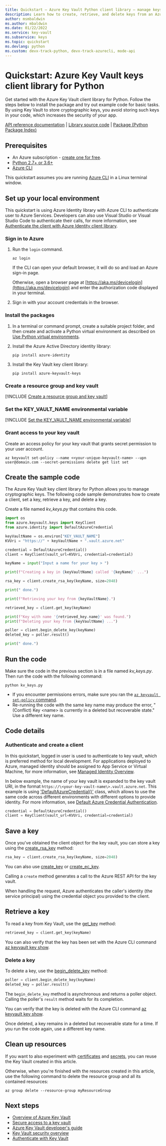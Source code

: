 ```yaml
---
title: Quickstart – Azure Key Vault Python client library – manage keys
description: Learn how to create, retrieve, and delete keys from an Azure key vault using the Python client library
author: msmbaldwin
ms.author: mbaldwin
ms.date: 01/22/2022
ms.service: key-vault
ms.subservice: keys
ms.topic: quickstart
ms.devlang: python
ms.custom: devx-track-python, devx-track-azurecli, mode-api
---
```


# Quickstart: Azure Key Vault keys client library for Python

Get started with the Azure Key Vault client library for Python. Follow the steps below to install the package and try out example code for basic tasks. By using Key Vault to store cryptographic keys, you avoid storing such keys in your code, which increases the security of your app.

[API reference documentation](/python/api/overview/azure/keyvault-keys-readme) | [Library source code](https://github.com/Azure/azure-sdk-for-python/tree/master/sdk/keyvault/azure-keyvault-keys) | [Package (Python Package Index)](https://pypi.org/project/azure-keyvault-keys/)

## Prerequisites

- An Azure subscription - [create one for free](https://azure.microsoft.com/free/?WT.mc_id=A261C142F).
- [Python 2.7+ or 3.6+](/azure/developer/python/configure-local-development-environment)
- [Azure CLI](/cli/azure/install-azure-cli)

This quickstart assumes you are running [Azure CLI](/cli/azure/install-azure-cli) in a Linux terminal window.

## Set up your local environment

This quickstart is using Azure Identity library with Azure CLI to authenticate user to Azure Services. Developers can also use Visual Studio or Visual Studio Code to authenticate their calls, for more information, see [Authenticate the client with Azure Identity client library](/python/api/overview/azure/identity-readme).

### Sign in to Azure

1. Run the `login` command.

    ```azurecli-interactive
    az login
    ```

    If the CLI can open your default browser, it will do so and load an Azure sign-in page.

    Otherwise, open a browser page at [https://aka.ms/devicelogin](https://aka.ms/devicelogin) and enter the
    authorization code displayed in your terminal.

2. Sign in with your account credentials in the browser.

### Install the packages

1. In a terminal or command prompt, create a suitable project folder, and then create and activate a Python virtual environment as described on [Use Python virtual environments](/azure/developer/python/configure-local-development-environment?tabs=cmd#use-python-virtual-environments).

1. Install the Azure Active Directory identity library:

    ```terminal
    pip install azure-identity
    ```


1. Install the Key Vault key client library:

    ```terminal
    pip install azure-keyvault-keys
    ```

### Create a resource group and key vault

[!INCLUDE [Create a resource group and key vault](../../../includes/key-vault-python-qs-rg-kv-creation.md)]

### Set the KEY_VAULT_NAME environmental variable

[!INCLUDE [Set the KEY_VAULT_NAME environmental variable](../../../includes/key-vault-set-environmental-variables.md)]

### Grant access to your key vault

Create an access policy for your key vault that grants secret permission to your user account.

```azurecli
az keyvault set-policy --name <<your-unique-keyvault-name> --upn user@domain.com --secret-permissions delete get list set
```

## Create the sample code

The Azure Key Vault key client library for Python allows you to manage cryptographic keys. The following code sample demonstrates how to create a client, set a key, retrieve a key, and delete a key.

Create a file named *kv_keys.py* that contains this code.

```python
import os
from azure.keyvault.keys import KeyClient
from azure.identity import DefaultAzureCredential

keyVaultName = os.environ["KEY_VAULT_NAME"]
KVUri = "https://" + keyVaultName + ".vault.azure.net"

credential = DefaultAzureCredential()
client = KeyClient(vault_url=KVUri, credential=credential)

keyName = input("Input a name for your key > ")

print(f"Creating a key in {keyVaultName} called '{keyName}' ...")

rsa_key = client.create_rsa_key(keyName, size=2048)

print(" done.")

print(f"Retrieving your key from {keyVaultName}.")

retrieved_key = client.get_key(keyName)

print(f"Key with name '{retrieved_key.name}' was found.")
print(f"Deleting your key from {keyVaultName} ...")

poller = client.begin_delete_key(keyName)
deleted_key = poller.result()

print(" done.")
```

## Run the code

Make sure the code in the previous section is in a file named *kv_keys.py*. Then run the code with the following command:

```terminal
python kv_keys.py
```

- If you encounter permissions errors, make sure you ran the [`az keyvault set-policy` command](#grant-access-to-your-key-vault).
- Re-running the code with the same key name may produce the error, "(Conflict) Key \<name\> is currently in a deleted but recoverable state." Use a different key name.

## Code details

### Authenticate and create a client

In this quickstart, logged in user is used to authenticate to key vault, which is preferred method for local development. For applications deployed to Azure, managed identity should be assigned to App Service or Virtual Machine, for more information, see [Managed Identity Overview](../../active-directory/managed-identities-azure-resources/overview.md).

In below example, the name of your key vault is expanded to the key vault URI, in the format `https://\<your-key-vault-name\>.vault.azure.net`. This example is using  ['DefaultAzureCredential()'](/python/api/azure-identity/azure.identity.defaultazurecredential) class, which allows to use the same code across different environments with different options to provide identity. For more information, see [Default Azure Credential Authentication](/python/api/overview/azure/identity-readme). 


```python
credential = DefaultAzureCredential()
client = KeyClient(vault_url=KVUri, credential=credential)
```

## Save a key

Once you've obtained the client object for the key vault, you can store a key using the [create_rsa_key](/python/api/azure-keyvault-keys/azure.keyvault.keys.keyclient?#create-rsa-key-name----kwargs-) method: 

```python
rsa_key = client.create_rsa_key(keyName, size=2048)
```

You can also use [create_key](/python/api/azure-keyvault-keys/azure.keyvault.keys.keyclient?#create-key-name--key-type----kwargs-) or [create_ec_key](/python/api/azure-keyvault-keys/azure.keyvault.keys.keyclient?#create-ec-key-name----kwargs-).

Calling a `create` method generates a call to the Azure REST API for the key vault.

When handling the request, Azure authenticates the caller's identity (the service principal) using the credential object you provided to the client.

## Retrieve a key

To read a key from Key Vault, use the [get_key](/python/api/azure-keyvault-keys/azure.keyvault.keys.keyclient?#get-key-name--version-none----kwargs-) method:

```python
retrieved_key = client.get_key(keyName)
 ```

You can also verify that the key has been set with the Azure CLI command [az keyvault key show](/cli/azure/keyvault/key?#az-keyvault-key-show).

### Delete a key

To delete a key, use the [begin_delete_key](/python/api/azure-keyvault-keys/azure.keyvault.keys.keyclient?#begin-delete-key-name----kwargs-) method:

```python
poller = client.begin_delete_key(keyName)
deleted_key = poller.result()
```

The `begin_delete_key` method is asynchronous and returns a poller object. Calling the poller's `result` method waits for its completion.

You can verify that the key is deleted with the Azure CLI command [az keyvault key show](/cli/azure/keyvault/key?#az-keyvault-key-show).

Once deleted, a key remains in a deleted but recoverable state for a time. If you run the code again, use a different key name.

## Clean up resources

If you want to also experiment with [certificates](../certificates/quick-create-python.md) and [secrets](../secrets/quick-create-python.md), you can reuse the Key Vault created in this article.

Otherwise, when you're finished with the resources created in this article, use the following command to delete the resource group and all its contained resources:

```azurecli
az group delete --resource-group myResourceGroup
```

## Next steps

- [Overview of Azure Key Vault](../general/overview.md)
- [Secure access to a key vault](../general/security-features.md)
- [Azure Key Vault developer's guide](../general/developers-guide.md)
- [Key Vault security overview](../general/security-features.md)
- [Authenticate with Key Vault](../general/authentication.md)
